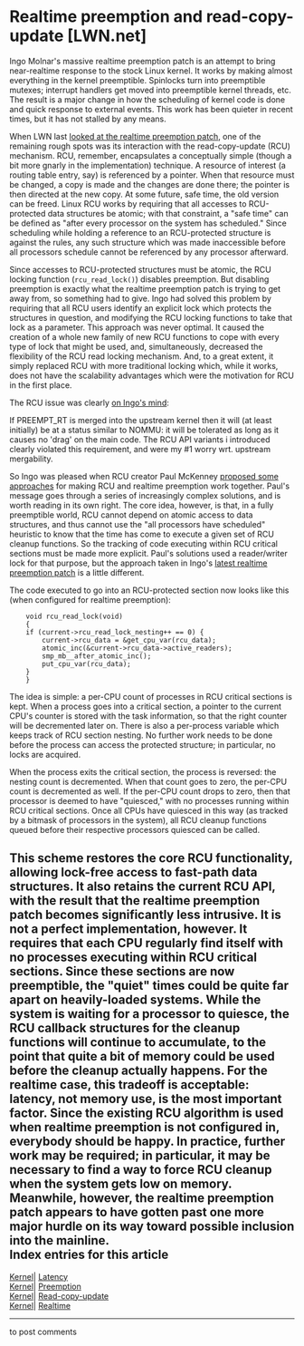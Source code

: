 # Realtime preemption and read-copy-update [LWN.net]

Ingo Molnar's massive realtime preemption patch is an attempt to bring near-realtime response to the stock Linux kernel. It works by making almost everything in the kernel preemptible. Spinlocks turn into preemptible mutexes; interrupt handlers get moved into preemptible kernel threads, etc. The result is a major change in how the scheduling of kernel code is done and quick response to external events. This work has been quieter in recent times, but it has not stalled by any means. 

When LWN last [looked at the realtime preemption patch](/Articles/107269/), one of the remaining rough spots was its interaction with the read-copy-update (RCU) mechanism. RCU, remember, encapsulates a conceptually simple (though a bit more gnarly in the implementation) technique. A resource of interest (a routing table entry, say) is referenced by a pointer. When that resource must be changed, a copy is made and the changes are done there; the pointer is then directed at the new copy. At some future, safe time, the old version can be freed. Linux RCU works by requiring that all accesses to RCU-protected data structures be atomic; with that constraint, a "safe time" can be defined as "after every processor on the system has scheduled." Since scheduling while holding a reference to an RCU-protected structure is against the rules, any such structure which was made inaccessible before all processors schedule cannot be referenced by any processor afterward. 

Since accesses to RCU-protected structures must be atomic, the RCU locking function (`rcu_read_lock()`) disables preemption. But disabling preemption is exactly what the realtime preemption patch is trying to get away from, so something had to give. Ingo had solved this problem by requiring that all RCU users identify an explicit lock which protects the structures in question, and modifying the RCU locking functions to take that lock as a parameter. This approach was never optimal. It caused the creation of a whole new family of new RCU functions to cope with every type of lock that might be used, and, simultaneously, decreased the flexibility of the RCU read locking mechanism. And, to a great extent, it simply replaced RCU with more traditional locking which, while it works, does not have the scalability advantages which were the motivation for RCU in the first place. 

The RCU issue was clearly [on Ingo's mind](/Articles/129563/): 

If PREEMPT_RT is merged into the upstream kernel then it will (at least initially) be at a status similar to NOMMU: it will be tolerated as long as it causes no 'drag' on the main code. The RCU API variants i introduced clearly violated this requirement, and were my #1 worry wrt. upstream mergability. 

So Ingo was pleased when RCU creator Paul McKenney [proposed some approaches](/Articles/128228/) for making RCU and realtime preemption work together. Paul's message goes through a series of increasingly complex solutions, and is worth reading in its own right. The core idea, however, is that, in a fully preemptible world, RCU cannot depend on atomic access to data structures, and thus cannot use the "all processors have scheduled" heuristic to know that the time has come to execute a given set of RCU cleanup functions. So the tracking of code executing within RCU critical sections must be made more explicit. Paul's solutions used a reader/writer lock for that purpose, but the approach taken in Ingo's [latest realtime preemption patch](/Articles/129211/) is a little different. 

The code executed to go into an RCU-protected section now looks like this (when configured for realtime preemption): 
    
    
        void rcu_read_lock(void)
        {
    	if (current->rcu_read_lock_nesting++ == 0) {
    		current->rcu_data = &get_cpu_var(rcu_data);
    		atomic_inc(&current->rcu_data->active_readers);
    		smp_mb__after_atomic_inc();
    		put_cpu_var(rcu_data);
    	}
        }
    

The idea is simple: a per-CPU count of processes in RCU critical sections is kept. When a process goes into a critical section, a pointer to the current CPU's counter is stored with the task information, so that the right counter will be decremented later on. There is also a per-process variable which keeps track of RCU section nesting. No further work needs to be done before the process can access the protected structure; in particular, no locks are acquired. 

When the process exits the critical section, the process is reversed: the nesting count is decremented. When that count goes to zero, the per-CPU count is decremented as well. If the per-CPU count drops to zero, then that processor is deemed to have "quiesced," with no processes running within RCU critical sections. Once all CPUs have quiesced in this way (as tracked by a bitmask of processors in the system), all RCU cleanup functions queued before their respective processors quiesced can be called. 

This scheme restores the core RCU functionality, allowing lock-free access to fast-path data structures. It also retains the current RCU API, with the result that the realtime preemption patch becomes significantly less intrusive. It is not a perfect implementation, however. It requires that each CPU regularly find itself with no processes executing within RCU critical sections. Since these sections are now preemptible, the "quiet" times could be quite far apart on heavily-loaded systems. While the system is waiting for a processor to quiesce, the RCU callback structures for the cleanup functions will continue to accumulate, to the point that quite a bit of memory could be used before the cleanup actually happens. For the realtime case, this tradeoff is acceptable: latency, not memory use, is the most important factor. Since the existing RCU algorithm is used when realtime preemption is not configured in, everybody should be happy. In practice, further work may be required; in particular, it may be necessary to find a way to force RCU cleanup when the system gets low on memory. Meanwhile, however, the realtime preemption patch appears to have gotten past one more major hurdle on its way toward possible inclusion into the mainline.  
Index entries for this article  
---  
[Kernel](/Kernel/Index)| [Latency](/Kernel/Index#Latency)  
[Kernel](/Kernel/Index)| [Preemption](/Kernel/Index#Preemption)  
[Kernel](/Kernel/Index)| [Read-copy-update](/Kernel/Index#Read-copy-update)  
[Kernel](/Kernel/Index)| [Realtime](/Kernel/Index#Realtime)  
  


* * *

to post comments 
